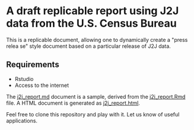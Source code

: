# A draft replicable report using J2J data from the U.S. Census Bureau

This is a replicable document, allowing one to dynamically create a "press relea
se" style document based on a particular release of J2J data.

## Requirements
- Rstudio
- Access to the internet

The [j2j_report.md]() document is a sample, derived from the [j2j_report.Rmd]() file. A HTML document is generated as [j2j_report.html]().

Feel free to clone this repository and play with it. Let us know of useful applications.

